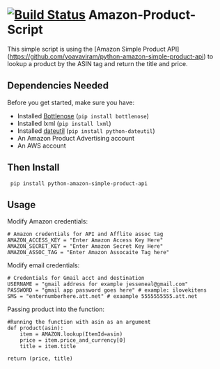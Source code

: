 [![Build Status](https://travis-ci.org/jesseneal/Amazon-Product-Script.svg?branch=master)](https://travis-ci.org/jesseneal/Amazon-Product-Script)
Amazon-Product-Script
=====================
This simple script is using the [Amazon Simple Product API] (https://github.com/yoavaviram/python-amazon-simple-product-api)
to lookup a product by the ASIN tag and return the title and price.

Dependencies Needed
--------------
Before you get started, make sure you have:

* Installed [Bottlenose](https://github.com/lionheart/bottlenose) (`pip install bottlenose`)
* Installed lxml (`pip install lxml`)
* Installed [dateutil](http://labix.org/python-dateutil) (`pip install python-dateutil`)
* An Amazon Product Advertising account
* An AWS account

Then Install
-------------
     pip install python-amazon-simple-product-api

Usage
-----
Modify Amazon credentials:
```	 
# Amazon credentials for API and Afflite assoc tag
AMAZON_ACCESS_KEY = "Enter Amazon Access Key Here"
AMAZON_SECRET_KEY = "Enter Amazon Secret Key Here"
AMAZON_ASSOC_TAG = "Enter Amazon Assocaite Tag here"
```
Modify email credentials:
```	 
# Credentials for Gmail acct and destination
USERNAME = "gmail address for example jesseneal@gmail.com"
PASSWORD = "gmail app password goes here" # example: ilovekitens
SMS = "enternumberhere.att.net" # exaample 5555555555.att.net
```

Passing product into the function:
```     
#Running the function with asin as an argument 
def product(asin):
	item = AMAZON.lookup(ItemId=asin)
	price = item.price_and_currency[0]
	title = item.title

return (price, title)
```

